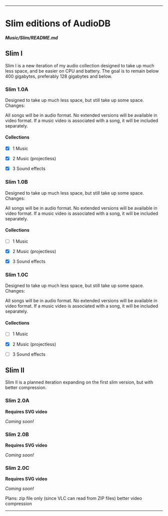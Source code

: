 
***

# Slim editions of AudioDB

##### Music/Slim/README.md

## Slim I

Slim I is a new iteration of my audio collection designed to take up much less space, and be easier on CPU and battery. The goal is to remain below 400 gigabytes, preferably 128 gigabytes and below.

### Slim 1.0A

Designed to take up much less space, but still take up some space. Changes:

All songs will be in audio format. No extended versions will be available in video format. If a music video is associated with a song, it will be included separately.

#### Collections

- [x] 1 Music

- [x] 2 Music (projectless)

- [x] 3 Sound effects

### Slim 1.0B

Designed to take up much less space, but still take up some space. Changes:

All songs will be in audio format. No extended versions will be available in video format. If a music video is associated with a song, it will be included separately.

#### Collections

- [ ] 1 Music

- [x] 2 Music (projectless)

- [x] 3 Sound effects

### Slim 1.0C

Designed to take up much less space, but still take up some space. Changes:

All songs will be in audio format. No extended versions will be available in video format. If a music video is associated with a song, it will be included separately.

#### Collections

- [ ] 1 Music

- [x] 2 Music (projectless)

- [ ] 3 Sound effects

## Slim II

Slim II is a planned iteration expanding on the first slim version, but with better compression.

### Slim 2.0A

**Requires SVG video**

_Coming soon!_

### Slim 2.0B

**Requires SVG video**

_Coming soon!_

### Slim 2.0C

**Requires SVG video**

_Coming soon!_

Plans: zip file only (since VLC can read from ZIP files) better video compression

***

